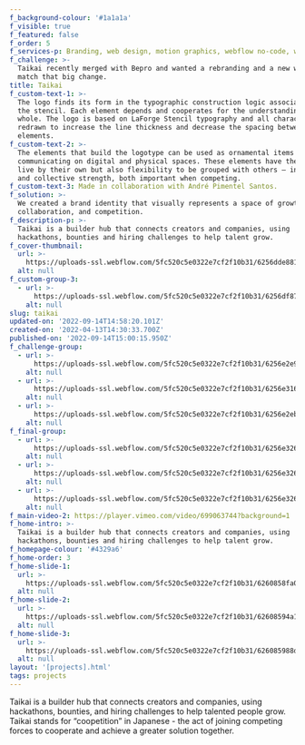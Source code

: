 ```yaml
---
f_background-colour: '#1a1a1a'
f_visible: true
f_featured: false
f_order: 5
f_services-p: Branding, web design, motion graphics, webflow no-code, web3
f_challenge: >-
  Taikai recently merged with Bepro and wanted a rebranding and a new website to
  match that big change.
title: Taikai
f_custom-text-1: >-
  The logo finds its form in the typographic construction logic associated with
  the stencil. Each element depends and cooperates for the understanding of the
  whole. The logo is based on LaForge Stencil typography and all characters were
  redrawn to increase the line thickness and decrease the spacing between
  elements.
f_custom-text-2: >-
  The elements that build the logotype can be used as ornamental items when
  communicating on digital and physical spaces. These elements have the power to
  live by their own but also flexibility to be grouped with others — individual
  and collective strength, both important when competing.
f_custom-text-3: Made in collaboration with André Pimentel Santos.
f_solution: >-
  We created a brand identity that visually represents a space of growth,
  collaboration, and competition.
f_description-p: >-
  Taikai is a builder hub that connects creators and companies, using
  hackathons, bounties and hiring challenges to help talent grow. 
f_cover-thumbnail:
  url: >-
    https://uploads-ssl.webflow.com/5fc520c5e0322e7cf2f10b31/6256dde881f497765847c5ac_thumb.svg
  alt: null
f_custom-group-3:
  - url: >-
      https://uploads-ssl.webflow.com/5fc520c5e0322e7cf2f10b31/6256df879ac0152116a839d2_bottom.svg
    alt: null
slug: taikai
updated-on: '2022-09-14T14:58:20.101Z'
created-on: '2022-04-13T14:30:33.700Z'
published-on: '2022-09-14T15:00:15.950Z'
f_challenge-group:
  - url: >-
      https://uploads-ssl.webflow.com/5fc520c5e0322e7cf2f10b31/6256e2e9e6524de21e3a9e2b_group1-1%402x.png
    alt: null
  - url: >-
      https://uploads-ssl.webflow.com/5fc520c5e0322e7cf2f10b31/6256e3164569dd3c6d8b4dc6_group2-2%402x.png
    alt: null
  - url: >-
      https://uploads-ssl.webflow.com/5fc520c5e0322e7cf2f10b31/6256e2ebe6524d75fa3a9e35_group1-3%402x.png
    alt: null
f_final-group:
  - url: >-
      https://uploads-ssl.webflow.com/5fc520c5e0322e7cf2f10b31/6256e326218d7ab76c7cc182_group2-1%402x.png
    alt: null
  - url: >-
      https://uploads-ssl.webflow.com/5fc520c5e0322e7cf2f10b31/6256e326cfe7db49a9bccfb5_group2-2%402x-1.png
    alt: null
  - url: >-
      https://uploads-ssl.webflow.com/5fc520c5e0322e7cf2f10b31/6256e3261f7ae96879d19d1a_group2-3%402x.png
    alt: null
f_main-video-2: https://player.vimeo.com/video/699063744?background=1
f_home-intro: >-
  Taikai is a builder hub that connects creators and companies, using
  hackathons, bounties and hiring challenges to help talent grow. 
f_homepage-colour: '#4329a6'
f_home-order: 3
f_home-slide-1:
  url: >-
    https://uploads-ssl.webflow.com/5fc520c5e0322e7cf2f10b31/6260858fa0c8d6c5aae99991_home1%402x.png
  alt: null
f_home-slide-2:
  url: >-
    https://uploads-ssl.webflow.com/5fc520c5e0322e7cf2f10b31/62608594a10ae27ae7f7fda8_home2%402x.png
  alt: null
f_home-slide-3:
  url: >-
    https://uploads-ssl.webflow.com/5fc520c5e0322e7cf2f10b31/626085988dd67651d8bfade2_home3%402x.png
  alt: null
layout: '[projects].html'
tags: projects
---
```


Taikai is a builder hub that connects creators and companies, using hackathons, bounties, and hiring challenges to help talented people grow. Taikai stands for “coopetition” in Japanese - the act of joining competing forces to cooperate and achieve a greater solution together.

‍
